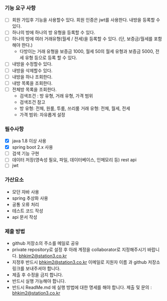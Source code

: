 ### 기능 요구 사항
- [ ] 회원 가입후 기능을 사용할수 있다. 회원 인증은 jwt를 사용한다. 내방을 등록할 수 있다.
- [ ] 하나의 방에 하나의 방 유형을 등록할 수 있다.
- [ ] 하나의 방에 여러 거래유형(월세 / 전세)을 등록할 수 있다. (단, 보증금/월세를 포함 해야 한다.)
    - 다방이는 거래 유형을 보증금 1000, 월세 50의 월세 유형과 보증금 5000, 전세 유형 등으로 등록 할 수 있다.
- [ ] 내방을 수정할수 있다.
- [ ] 내방을 삭제할수 있다.
- [ ] 내방을 하나 조회한다.
- [ ] 내방 목록을 조회한다.
- [ ] 전체방 목록을 조회한다.
    - 검색조건 : 방 유형, 거래 유형, 가격 범위
    - 검색조건 참고
    - 방 유형: 전체, 원룸, 투룸, 쓰리룸 거래 유형: 전체, 월세, 전세
    - 가격 범위: 자유롭게 설정

### 필수사항
- [x] java 1.8 이상 사용
- [x] spring boot 2.x 사용
- [ ] 검색 기능 구현
- [ ] 데이터 저장(영속성 필요, 파일, 데이터베이스, 인메모리 등) rest api
- [ ] jwt

### 가산요소
- 모던 자바 사용
- spring 추상화 사용
- 공통 오류 처리
- 테스트 코드 작성
- api 문서 작성

### 제출 방법
- github 저장소의 주소를 메일로 공유
- private repository로 설정 후 아래 계정을 collaborator로 지정해주시기 바랍니다. bhkim2@station3.co.kr
- 지정후 반드시 bhkim2@station3.co.kr 이메일로 지원자 이름 과 github 저장소 링크를 보내주셔야 합니다.
- 제출 후 수정을 금지 합니다.
- 반드시 실행 가능해야 합니다.
- 반드시 ReadMe.md 에 실행 방법에 대한 명세를 해야 합니다. 제출 및 문의 : bhkim2@station3.co.kr